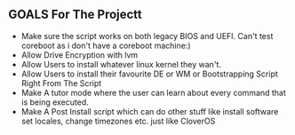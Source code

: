 ## GOALS For The Projectt
- Make sure the script works on both legacy BIOS and UEFI. Can't test coreboot as i don't have a coreboot machine:)
- Allow Drive Encryption with lvm
- Allow Users to install whatever linux kernel they wan't.
- Allow Users to install their favourite DE or WM or Bootstrapping Script Right From The Script
- Make A tutor mode where the user can learn about every command that is being executed.
- Make A Post Install script which can do other stuff like install software set locales, change timezones etc. just like CloverOS